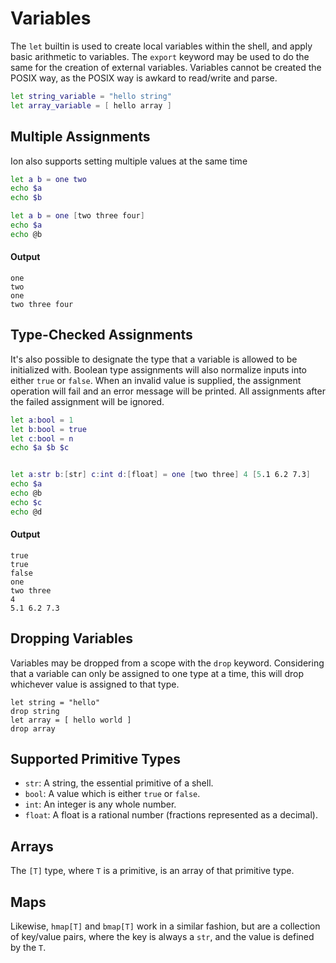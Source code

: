 # Variables

The `let` builtin is used to create local variables within the shell, and apply basic arithmetic
to variables. The `export` keyword may be used to do the same for the creation of external
variables. Variables cannot be created the POSIX way, as the POSIX way is awkard to read/write
and parse.

```sh
let string_variable = "hello string"
let array_variable = [ hello array ]
```

## Multiple Assignments

Ion also supports setting multiple values at the same time

```sh
let a b = one two
echo $a
echo $b

let a b = one [two three four]
echo $a
echo @b
```

#### Output

```
one
two
one
two three four
```

## Type-Checked Assignments

It's also possible to designate the type that a variable is allowed to be initialized with.
Boolean type assignments will also normalize inputs into either `true` or `false`. When an
invalid value is supplied, the assignment operation will fail and an error message will be
printed. All assignments after the failed assignment will be ignored.

```sh
let a:bool = 1
let b:bool = true
let c:bool = n
echo $a $b $c


let a:str b:[str] c:int d:[float] = one [two three] 4 [5.1 6.2 7.3]
echo $a
echo @b
echo $c
echo @d
```

#### Output

```
true
true
false
one
two three
4
5.1 6.2 7.3
```

## Dropping Variables

Variables may be dropped from a scope with the `drop` keyword. Considering that a variable
can only be assigned to one type at a time, this will drop whichever value is assigned to
that type.

```
let string = "hello"
drop string
let array = [ hello world ]
drop array
```

## Supported Primitive Types

- `str`: A string, the essential primitive of a shell.
- `bool`: A value which is either `true` or `false`.
- `int`: An integer is any whole number.
- `float`: A float is a rational number (fractions represented as a decimal).

## Arrays

The `[T]` type, where `T` is a primitive, is an array of that primitive type.

## Maps

Likewise, `hmap[T]` and `bmap[T]` work in a similar fashion, but are a collection
of key/value pairs, where the key is always a `str`, and the value is defined by the
`T`.
